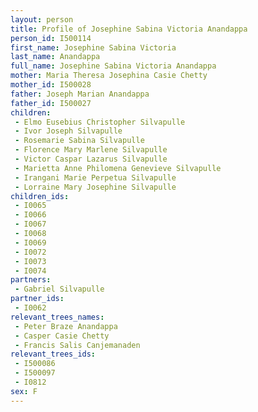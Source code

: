 ```yaml
---
layout: person
title: Profile of Josephine Sabina Victoria Anandappa
person_id: I500114
first_name: Josephine Sabina Victoria
last_name: Anandappa
full_name: Josephine Sabina Victoria Anandappa
mother: Maria Theresa Josephina Casie Chetty
mother_id: I500028
father: Joseph Marian Anandappa
father_id: I500027
children:
 - Elmo Eusebius Christopher Silvapulle
 - Ivor Joseph Silvapulle
 - Rosemarie Sabina Silvapulle
 - Florence Mary Marlene Silvapulle
 - Victor Caspar Lazarus Silvapulle
 - Marietta Anne Philomena Genevieve Silvapulle
 - Irangani Marie Perpetua Silvapulle
 - Lorraine Mary Josephine Silvapulle
children_ids:
 - I0065
 - I0066
 - I0067
 - I0068
 - I0069
 - I0072
 - I0073
 - I0074
partners:
 - Gabriel Silvapulle
partner_ids:
 - I0062
relevant_trees_names:
 - Peter Braze Anandappa
 - Casper Casie Chetty
 - Francis Salis Canjemanaden
relevant_trees_ids:
 - I500086
 - I500097
 - I0812
sex: F
---
```


